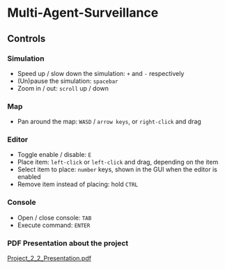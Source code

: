 # Multi-Agent-Surveillance

## Controls

### Simulation
 - Speed up / slow down the simulation: `+` and `-` respectively
 - (Un)pause the simulation: `spacebar`
 - Zoom in / out: `scroll` up / down

### Map
 - Pan around the map: `WASD` / `arrow keys`, or `right-click` and drag

### Editor
 - Toggle enable / disable: `E`
 - Place item: `left-click` or `left-click` and drag, depending on the item
 - Select item to place: `number` keys, shown in the GUI when the editor is enabled
 - Remove item instead of placing: hold `CTRL`

### Console
 - Open / close console: `TAB`
 - Execute command: `ENTER`

### PDF Presentation about the project

[Project_2_2_Presentation.pdf](https://github.com/Dexter192/Multi-Agent-Surveillance/blob/master/Project_2_2_Presentation.pdf)
